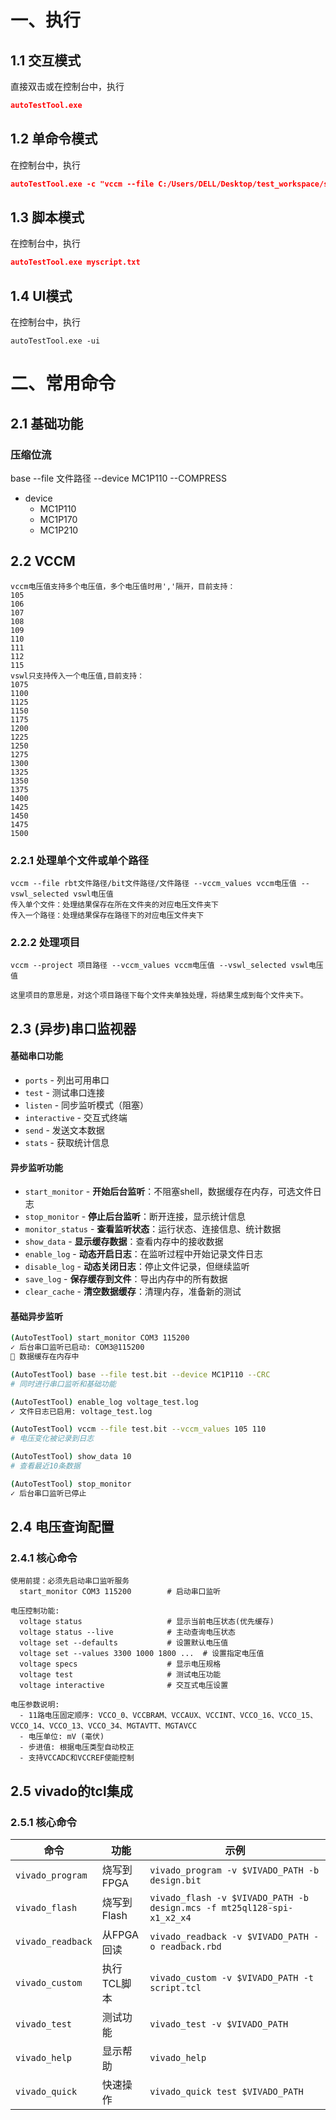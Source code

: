 # 一、执行

## 1.1 交互模式

直接双击或在控制台中，执行

```json
autoTestTool.exe
```

## 1.2 单命令模式

在控制台中，执行

```json
autoTestTool.exe -c "vccm --file C:/Users/DELL/Desktop/test_workspace/shell/bram_36e1_2_wf_0_a.rbt --vccm_values 105"
```

## 1.3 脚本模式

在控制台中，执行

```json
autoTestTool.exe myscript.txt
```

## 1.4 UI模式

在控制台中，执行

```shell
autoTestTool.exe -ui
```

# 二、常用命令

## 2.1 基础功能
### 压缩位流
base --file 文件路径 --device MC1P110 --COMPRESS

- device
  - MC1P110
  - MC1P170
  - MC1P210

## 2.2 VCCM

```shell
vccm电压值支持多个电压值，多个电压值时用','隔开，目前支持：
105
106
107
108
109
110
111
112
115
vswl只支持传入一个电压值,目前支持：
1075
1100
1125
1150
1175
1200
1225
1250
1275
1300
1325
1350
1375
1400
1425
1450
1475
1500
```

### 2.2.1 处理单个文件或单个路径

```shell
vccm --file rbt文件路径/bit文件路径/文件路径 --vccm_values vccm电压值 --vswl_selected vswl电压值
传入单个文件：处理结果保存在所在文件夹的对应电压文件夹下
传入一个路径：处理结果保存在路径下的对应电压文件夹下
```

### 2.2.2 处理项目

```shell
vccm --project 项目路径 --vccm_values vccm电压值 --vswl_selected vswl电压值

这里项目的意思是，对这个项目路径下每个文件夹单独处理，将结果生成到每个文件夹下。
```

## 2.3 (异步)串口监视器

#### **基础串口功能**

- `ports` - 列出可用串口
- `test` - 测试串口连接
- `listen` - 同步监听模式（阻塞）
- `interactive` - 交互式终端
- `send` - 发送文本数据
- `stats` - 获取统计信息

#### **异步监听功能**

- `start_monitor` - **开始后台监听**：不阻塞shell，数据缓存在内存，可选文件日志
- `stop_monitor` - **停止后台监听**：断开连接，显示统计信息
- `monitor_status` - **查看监听状态**：运行状态、连接信息、统计数据
- `show_data` - **显示缓存数据**：查看内存中的接收数据
- `enable_log` - **动态开启日志**：在监听过程中开始记录文件日志
- `disable_log` - **动态关闭日志**：停止文件记录，但继续监听
- `save_log` - **保存缓存到文件**：导出内存中的所有数据
- `clear_cache` - **清空数据缓存**：清理内存，准备新的测试

#### **基础异步监听**

```bash
(AutoTestTool) start_monitor COM3 115200
✓ 后台串口监听已启动: COM3@115200
💾 数据缓存在内存中

(AutoTestTool) base --file test.bit --device MC1P110 --CRC
# 同时进行串口监听和基础功能

(AutoTestTool) enable_log voltage_test.log
✓ 文件日志已启用: voltage_test.log

(AutoTestTool) vccm --file test.bit --vccm_values 105 110
# 电压变化被记录到日志

(AutoTestTool) show_data 10
# 查看最近10条数据

(AutoTestTool) stop_monitor
✓ 后台串口监听已停止
```

## 2.4 电压查询配置

### 2.4.1 核心命令

```
使用前提：必须先启动串口监听服务
  start_monitor COM3 115200        # 启动串口监听

电压控制功能:
  voltage status                   # 显示当前电压状态(优先缓存)
  voltage status --live            # 主动查询电压状态  
  voltage set --defaults           # 设置默认电压值
  voltage set --values 3300 1000 1800 ...  # 设置指定电压值
  voltage specs                    # 显示电压规格
  voltage test                     # 测试电压功能
  voltage interactive              # 交互式电压设置
  
电压参数说明:
  - 11路电压固定顺序: VCCO_0、VCCBRAM、VCCAUX、VCCINT、VCCO_16、VCCO_15、VCCO_14、VCCO_13、VCCO_34、MGTAVTT、MGTAVCC
  - 电压单位: mV (毫伏)
  - 步进值: 根据电压类型自动校正
  - 支持VCCADC和VCCREF使能控制
```

## 2.5 vivado的tcl集成

### 2.5.1 核心命令

| 命令              | 功能        | 示例                                                         |
| ----------------- | ----------- | ------------------------------------------------------------ |
| `vivado_program`  | 烧写到FPGA  | `vivado_program -v $VIVADO_PATH -b design.bit`               |
| `vivado_flash`    | 烧写到Flash | `vivado_flash -v $VIVADO_PATH -b design.mcs -f mt25ql128-spi-x1_x2_x4` |
| `vivado_readback` | 从FPGA回读  | `vivado_readback -v $VIVADO_PATH -o readback.rbd`            |
| `vivado_custom`   | 执行TCL脚本 | `vivado_custom -v $VIVADO_PATH -t script.tcl`                |
| `vivado_test`     | 测试功能    | `vivado_test -v $VIVADO_PATH`                                |
| `vivado_help`     | 显示帮助    | `vivado_help`                                                |
| `vivado_quick`    | 快速操作    | `vivado_quick test $VIVADO_PATH`                             |
